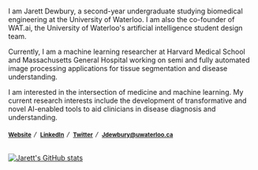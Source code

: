 #

I am Jarett Dewbury, a second-year undergraduate studying biomedical engineering at the University of Waterloo. I am also the co-founder of WAT.ai, the University of Waterloo's artificial intelligence student design team.


Currently, I am a machine learning researcher at Harvard Medical School and Massachusetts General Hospital working on semi and fully automated image processing applications for tissue segmentation and disease understanding.


I am interested in the intersection of medicine and machine learning. My current research interests include the development of transformative and novel AI-enabled tools to aid clinicians in disease diagnosis and understanding.
<br><br>
<sub>
[**Website**](https://jarettdewbury.com/) 〳 [**LinkedIn**](https://www.linkedin.com/in/jarett-dewbury/) 〳 [**Twitter**](https://twitter.com/JarettDewbury) 〳 [**Jdewbury@uwaterloo.ca**](mailto:jdewbury@uwaterloo.ca) 
</sub>
<br><br>

[![Jarett's GitHub stats](https://github-readme-stats.vercel.app/api?username=jdewbury&show_icons=true&count_private=true&title_color=333&icon_color=333&text_color=333&bg_color=fff)](https://github.com/jdewbury/github-readme-stats)

